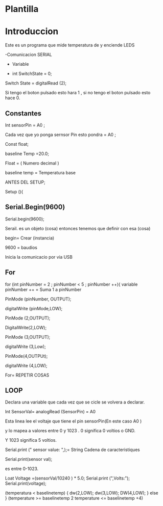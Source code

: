 # Plantilla

# Introduccion
Este es un programa que mide temperatura de y enciende LEDS 

-Comunicacion SERIAL 

- Variable
 
- int SwitchState = 0;

 Switch State = digitalRead (2);
 
 Si tengo el boton pulsado esto hara 1 , si no tengo el boton pulsado esto hace 0.
 
## Constantes

Int sensorPin = A0 ;

Cada vez que yo ponga sernsor Pin esto pondra = A0 ;

Const float;

baseline Temp =20.0;

Float = ( Numero decimal )

baseline temp = Temperatura base

ANTES DEL SETUP; 

Setup (){

## Serial.Begin(9600)

Serial.begin(9600);

Serail. es un objeto (cosa) entonces tenemos que definir con esa (cosa)

 begin= Crear (instancia)
 
 9600 = baudios
 
 Inicia la comunicacio por via USB 
 
 ## For
for (int pinNumber = 2 ; pinNumber < 5  ; pinNumber ++){
         variable 
 pinNumber ++ = Suma 1 a pinNumber
 
PinMode (pinNumber, OUTPUT);

digitalWrite (pinMode,LOW);
  
 
 PinMode (2,OUTPUT);
 
 DigitalWrite(2,LOW);
 
 PinMode (3,OUTPUT);
 
 digitalWrite (3,Low);
 
 PinMode(4,OUTPUt);
 
 digitalWrite (4,LOW);
 
 For= REPETIR COSAS
 
 ## LOOP
 Declara una variable que cada vez que se cicle se volvera a declarar.
 
 Int SensorVal= analogRead (SensorPin) = A0
 
 Esta linea lee el voltaje que tiene el pin sensorPin(En este caso A0 )
 
 y lo mapea a valores entre 0 y 1023 . 0 significa 0 voltios o GND.
 
 Y 1023 significa 5 voltios.
 
 
Serial.print (" sensor value:  ",);= String Cadena de caracteristiques 

Serial.print(sensor val);

es entre 0-1023.

Loat Voltage =(sensorVal/10240 ) * 5.0;
Serial.print (",Volts:"); Serial.print(voltage);

 (temperatura < baselinetemp) {
 dw(2,LOW);
 dw(3,LOW);
 DW(4,LOW);
 }
 else }
 (temperature >= baselinetemp 2 
 temperature <= baselinetemp +4)
 
 
 
 
 
 
 
 
 
 

 

